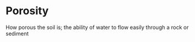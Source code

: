 # Porosity

How porous the soil is; the ability of water to flow easily through a rock or
sediment 
